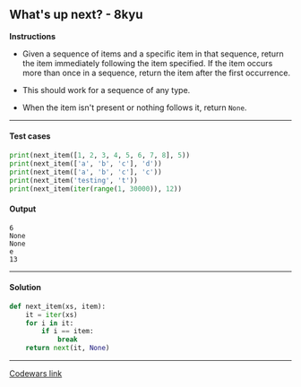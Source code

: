 ## What's up next? - 8kyu

**Instructions**

- Given a sequence of items and a specific item in that sequence, return the item immediately following the item specified. If the item occurs more than once in a sequence, return the item after the first occurrence. 

- This should work for a sequence of any type.

- When the item isn't present or nothing follows it, return `None`.

---

#### Test cases

```python
print(next_item([1, 2, 3, 4, 5, 6, 7, 8], 5))
print(next_item(['a', 'b', 'c'], 'd'))
print(next_item(['a', 'b', 'c'], 'c'))
print(next_item('testing', 't'))
print(next_item(iter(range(1, 30000)), 12))
```

#### Output 
```
6
None
None
e
13
```

---

#### Solution

```python
def next_item(xs, item):
    it = iter(xs)
    for i in it:
        if i == item:
            break
    return next(it, None)
```

---

[Codewars link](https://www.codewars.com/kata/542ebbdb494db239f8000046)
